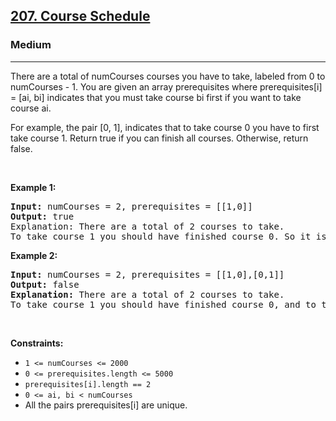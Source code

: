<h2><a href="https://leetcode.com/problems/course-schedule/">207. Course Schedule
</a></h2><h3>Medium</h3><hr><div><p>There are a total of numCourses courses you have to take, labeled from 0 to numCourses - 1. You are given an array prerequisites where prerequisites[i] = [ai, bi] indicates that you must take course bi first if you want to take course ai.

For example, the pair [0, 1], indicates that to take course 0 you have to first take course 1.
Return true if you can finish all courses. Otherwise, return false.

<p>&nbsp;</p>
<p><strong>Example 1:</strong></p>
<pre><strong>Input:</strong> numCourses = 2, prerequisites = [[1,0]]
<strong>Output:</strong> true
<string>Explanation:</strong> There are a total of 2 courses to take. 
To take course 1 you should have finished course 0. So it is possible.
</pre>

<p><strong>Example 2:</strong></p>
<pre><strong>Input:</strong> numCourses = 2, prerequisites = [[1,0],[0,1]]
<strong>Output:</strong> false
<strong>Explanation:</strong> There are a total of 2 courses to take. 
To take course 1 you should have finished course 0, and to take course 0 you should also have finished course 1. So it is impossible.
</pre>


<p>&nbsp;</p>
<p><strong>Constraints:</strong></p>

<ul>
	<li><code>1 <= numCourses <= 2000</code></li>
    <li><code>0 <= prerequisites.length <= 5000</code></li>
    <li><code>prerequisites[i].length == 2</code></li>
    <li><code>0 <= ai, bi < numCourses</code></li>
    <li>All the pairs prerequisites[i] are unique.</li>
</ul>
</div>